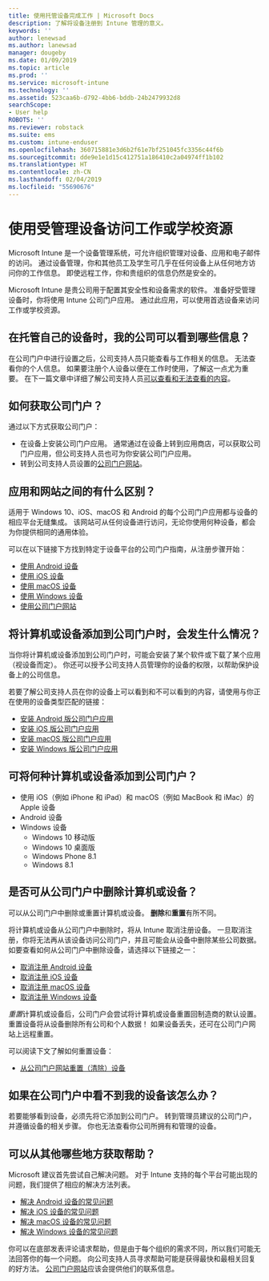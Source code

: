 ```yaml
---
title: 使用托管设备完成工作 | Microsoft Docs
description: 了解将设备注册到 Intune 管理的意义。
keywords: ''
author: lenewsad
ms.author: lanewsad
manager: dougeby
ms.date: 01/09/2019
ms.topic: article
ms.prod: ''
ms.service: microsoft-intune
ms.technology: ''
ms.assetid: 523caa6b-d792-4bb6-bddb-24b2479932d8
searchScope:
- User help
ROBOTS: ''
ms.reviewer: robstack
ms.suite: ems
ms.custom: intune-enduser
ms.openlocfilehash: 360715881e3d6b2f61e7bf251045fc3356c44f6b
ms.sourcegitcommit: dde9e1e1d15c412751a186410c2a04974ff1b102
ms.translationtype: HT
ms.contentlocale: zh-CN
ms.lasthandoff: 02/04/2019
ms.locfileid: "55690676"
---
```

# <a name="use-managed-devices-to-access-work-or-school-resources"></a>使用受管理设备访问工作或学校资源
Microsoft Intune 是一个设备管理系统，可允许组织管理对设备、应用和电子邮件的访问。 通过设备管理，你和其他员工及学生可几乎在任何设备上从任何地方访问你的工作信息。 即使远程工作，你和贵组织的信息仍然是安全的。

Microsoft Intune 是贵公司用于配置其安全性和设备需求的软件。 准备好受管理设备时，你将使用 Intune 公司门户应用。 通过此应用，可以使用首选设备来访问工作或学校资源。 

## <a name="what-information-can-my-company-see-when-i-get-my-device-managed"></a>在托管自己的设备时，我的公司可以看到哪些信息？
在公司门户中进行设置之后，公司支持人员只能查看与工作相关的信息。 无法查看你的个人信息。 如果要注册个人设备以便在工作时使用，了解这一点尤为重要。 在下一篇文章中详细了解公司支持人员[可以查看和无法查看的内容](what-info-can-your-company-see-when-you-enroll-your-device-in-intune.md)。

## <a name="how-do-i-get-company-portal"></a>如何获取公司门户？
通过以下方式获取公司门户：

- 在设备上安装公司门户应用。 通常通过在设备上转到应用商店，可以获取公司门户应用，但公司支持人员也可为你安装公司门户应用。
- 转到公司支持人员设置的[公司门户网站](https://go.microsoft.com/fwlink/?linkid=2010980)。

## <a name="whats-the-difference-between-the-app-and-the-website"></a>应用和网站之间的有什么区别？
适用于 Windows 10、iOS、macOS 和 Android 的每个公司门户应用都与设备的相应平台无缝集成。 该网站可从任何设备进行访问，无论你使用何种设备，都会为你提供相同的通用体验。 

可以在以下链接下方找到特定于设备平台的公司门户指南，从注册步骤开始：  

- [使用 Android 设备](using-your-android-device-with-intune.md)
- [使用 iOS 设备](using-your-ios-device-with-intune.md)
- [使用 macOS 设备](using-your-macos-device-with-intune.md)
- [使用 Windows 设备](using-your-windows-device-with-intune.md)
- [使用公司门户网站](using-the-intune-company-portal-website.md)

## <a name="what-happens-when-you-add-a-computer-or-device-to-the-company-portal"></a>将计算机或设备添加到公司门户时，会发生什么情况？
当你将计算机或设备添加到公司门户时，可能会安装了某个软件或下载了某个应用（视设备而定）。 你还可以授予公司支持人员管理你的设备的权限，以帮助保护设备上的公司信息。

若要了解公司支持人员在你的设备上可以看到和不可以看到的内容，请使用与你正在使用的设备类型匹配的链接：

- [安装 Android 版公司门户应用](what-happens-if-you-install-the-company-portal-app-and-enroll-your-device-in-intune-android.md)
- [安装 iOS 版公司门户应用](what-happens-if-you-install-the-company-portal-app-and-enroll-your-device-in-intune-ios.md)
- [安装 macOS 版公司门户应用](what-happens-if-you-install-the-company-portal-app-and-enroll-your-device-in-intune-macos.md)
- [安装 Windows 版公司门户应用](what-happens-if-you-install-the-company-portal-app-and-enroll-your-device-in-intune-windows10.md)

## <a name="what-kind-of-computers-or-devices-can-you-add-to-the-company-portal"></a>可将何种计算机或设备添加到公司门户？
-   使用 iOS（例如 iPhone 和 iPad）和 macOS（例如 MacBook 和 iMac）的 Apple 设备
-   Android 设备
-   Windows 设备
    -   Windows 10 移动版
    -   Windows 10 桌面版
    -   Windows Phone 8.1
    -   Windows 8.1

## <a name="can-you-remove-a-computer-or-device-from-the-company-portal"></a>是否可从公司门户中删除计算机或设备？
可以从公司门户中删除或重置计算机或设备。 **删除**和**重置**有所不同。

将计算机或设备从公司门户中删除时，将从 Intune 取消注册设备。 一旦取消注册，你将无法再从该设备访问公司门户，并且可能会从设备中删除某些公司数据。 如要查看如何从公司门户中删除设备，请选择以下链接之一：

- [取消注册 Android 设备](unenroll-your-device-from-intune-android.md)
- [取消注册 iOS 设备](unenroll-your-device-from-intune-ios.md)
- [取消注册 macOS 设备](unenroll-your-device-from-intune-macos.md)
- [取消注册 Windows 设备](unenroll-your-device-from-intune-windows.md)

*重置*计算机或设备后，公司门户会尝试将计算机或设备重置回制造商的默认设置。 重置设备将从设备删除所有公司和个人数据！ 如果设备丢失，还可在公司门户网站上远程重置。

可以阅读下文了解如何重置设备：

- [从公司门户网站重置（清除）设备](reset-erase-your-device-cpwebsite.md)

## <a name="what-if-i-cant-see-my-device-in-the-company-portal"></a>如果在公司门户中看不到我的设备该怎么办？
若要能够看到设备，必须先将它添加到公司门户。 转到管理员建议的公司门户，并遵循设备的相关步骤。 你也无法查看你公司所拥有和管理的设备。

## <a name="where-else-can-i-go-for-help"></a>可以从其他哪些地方获取帮助？
Microsoft 建议首先尝试自己解决问题。 对于 Intune 支持的每个平台可能出现的问题，我们提供了相应的解决方法列表。

- [解决 Android 设备的常见问题](troubleshoot-your-device-android.md)
- [解决 iOS 设备的常见问题](troubleshoot-your-device-ios.md)
- [解决 macOS 设备的常见问题](troubleshoot-your-device-macos.md)
- [解决 Windows 设备的常见问题](troubleshoot-your-device-windows.md)

你可以在底部发表评论请求帮助，但是由于每个组织的需求不同，所以我们可能无法回答你的每一个问题。 向公司支持人员寻求帮助可能是获得最快和最相关回复的好方法。 [公司门户网站](https://go.microsoft.com/fwlink/?linkid=2010980)应该会提供他们的联系信息。
